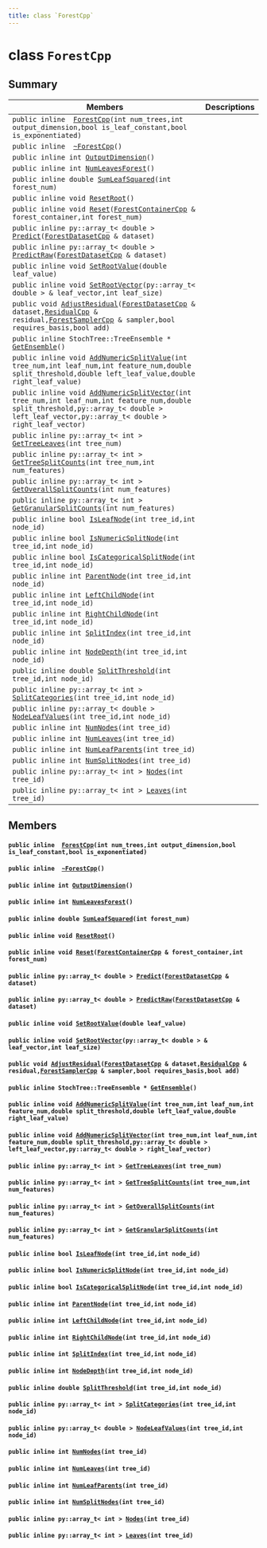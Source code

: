 ```yaml
---
title: class `ForestCpp`
---
```


# class `ForestCpp`

## Summary

 Members                        | Descriptions                                
--------------------------------|---------------------------------------------
`public inline  `[`ForestCpp`](#classForestCpp_1af28839809ecff0fc02da197c06b78806)`(int num_trees,int output_dimension,bool is_leaf_constant,bool is_exponentiated)` | 
`public inline  `[`~ForestCpp`](#classForestCpp_1ad6c22bca0b09b9f93706cafaad1d2aa6)`()` | 
`public inline int `[`OutputDimension`](#classForestCpp_1a818926ffc1a6f034038d3777069c83c5)`()` | 
`public inline int `[`NumLeavesForest`](#classForestCpp_1a3b0a9646c5513f0006e2314e9ff3cf19)`()` | 
`public inline double `[`SumLeafSquared`](#classForestCpp_1a593c60de74d0bc5ef2665e942eed2c23)`(int forest_num)` | 
`public inline void `[`ResetRoot`](#classForestCpp_1a0db280769720c942d0a0add330184a6d)`()` | 
`public inline void `[`Reset`](#classForestCpp_1ac631efc7efb9c17d9c2824ad15524b1c)`(`[`ForestContainerCpp`](#classForestContainerCpp)` & forest_container,int forest_num)` | 
`public inline py::array_t< double > `[`Predict`](#classForestCpp_1a72bf093162b956ac310b7d613f487562)`(`[`ForestDatasetCpp`](#classForestDatasetCpp)` & dataset)` | 
`public inline py::array_t< double > `[`PredictRaw`](#classForestCpp_1ab7d07a3d5fc821541e1353d8630d7dec)`(`[`ForestDatasetCpp`](#classForestDatasetCpp)` & dataset)` | 
`public inline void `[`SetRootValue`](#classForestCpp_1a84f063c78a37a0ef8cd0273f1c3d231a)`(double leaf_value)` | 
`public inline void `[`SetRootVector`](#classForestCpp_1abc913598e992bedb29e077d445599f32)`(py::array_t< double > & leaf_vector,int leaf_size)` | 
`public void `[`AdjustResidual`](#classForestCpp_1a7746d912c13481a5c99092b3fa0bc71b)`(`[`ForestDatasetCpp`](#classForestDatasetCpp)` & dataset,`[`ResidualCpp`](#classResidualCpp)` & residual,`[`ForestSamplerCpp`](#classForestSamplerCpp)` & sampler,bool requires_basis,bool add)` | 
`public inline StochTree::TreeEnsemble * `[`GetEnsemble`](#classForestCpp_1a9a460c31a55a035d7be41bffd6e3a1e6)`()` | 
`public inline void `[`AddNumericSplitValue`](#classForestCpp_1a54b2db5a367fcc3c6130779de0f08b53)`(int tree_num,int leaf_num,int feature_num,double split_threshold,double left_leaf_value,double right_leaf_value)` | 
`public inline void `[`AddNumericSplitVector`](#classForestCpp_1ae1531429d5bdf13d85752e407924d24a)`(int tree_num,int leaf_num,int feature_num,double split_threshold,py::array_t< double > left_leaf_vector,py::array_t< double > right_leaf_vector)` | 
`public inline py::array_t< int > `[`GetTreeLeaves`](#classForestCpp_1a0c2f05421b96db1e284c5ba0547fd8dc)`(int tree_num)` | 
`public inline py::array_t< int > `[`GetTreeSplitCounts`](#classForestCpp_1a9a02cdc1a69f1d12727c8ac8246fc6bb)`(int tree_num,int num_features)` | 
`public inline py::array_t< int > `[`GetOverallSplitCounts`](#classForestCpp_1aadb6e632d3f9eb20da1c9ce411ed67d0)`(int num_features)` | 
`public inline py::array_t< int > `[`GetGranularSplitCounts`](#classForestCpp_1ac23d794d2baa1c47f3253d1a57da3fa9)`(int num_features)` | 
`public inline bool `[`IsLeafNode`](#classForestCpp_1a1a6f14e5b414a4f2a7f080566ed58271)`(int tree_id,int node_id)` | 
`public inline bool `[`IsNumericSplitNode`](#classForestCpp_1a762f394b82a34274c2a88e9f581e228e)`(int tree_id,int node_id)` | 
`public inline bool `[`IsCategoricalSplitNode`](#classForestCpp_1a4faac08e1de68d8675079d8652aeda78)`(int tree_id,int node_id)` | 
`public inline int `[`ParentNode`](#classForestCpp_1a68a1ed61a92d6b6909c5feaf38e378d9)`(int tree_id,int node_id)` | 
`public inline int `[`LeftChildNode`](#classForestCpp_1a2f03fd7713b18337a98e8ec7e9f1f1c0)`(int tree_id,int node_id)` | 
`public inline int `[`RightChildNode`](#classForestCpp_1ad402941b119ef6bddb59d143b75f0bdf)`(int tree_id,int node_id)` | 
`public inline int `[`SplitIndex`](#classForestCpp_1aa0994a8cf2cafce22b13f20784b3803c)`(int tree_id,int node_id)` | 
`public inline int `[`NodeDepth`](#classForestCpp_1ac5cd5b5b47962d4eac21ed8180633be5)`(int tree_id,int node_id)` | 
`public inline double `[`SplitThreshold`](#classForestCpp_1a2a2c4beba400f9a96119d72e3d9d026a)`(int tree_id,int node_id)` | 
`public inline py::array_t< int > `[`SplitCategories`](#classForestCpp_1a53a8f9b5138f9f04c40cb95e2f7f05e6)`(int tree_id,int node_id)` | 
`public inline py::array_t< double > `[`NodeLeafValues`](#classForestCpp_1ae84fe3c4daa7d43e3117d9c025410b6e)`(int tree_id,int node_id)` | 
`public inline int `[`NumNodes`](#classForestCpp_1a96a5b0a2f4e4eaba91b5ff4429ee38ac)`(int tree_id)` | 
`public inline int `[`NumLeaves`](#classForestCpp_1a9b0394c86703a88f565170c1c91e3bbd)`(int tree_id)` | 
`public inline int `[`NumLeafParents`](#classForestCpp_1a5508ff762921aefda57ba8ca454d435b)`(int tree_id)` | 
`public inline int `[`NumSplitNodes`](#classForestCpp_1a0ac612e1f3e5a9404a5e3ef03e3b384f)`(int tree_id)` | 
`public inline py::array_t< int > `[`Nodes`](#classForestCpp_1a800710c90175da166413f72d24a2e427)`(int tree_id)` | 
`public inline py::array_t< int > `[`Leaves`](#classForestCpp_1a1ff7e0b58124b1911208fd4988f4e193)`(int tree_id)` | 

## Members

#### `public inline  `[`ForestCpp`](#classForestCpp_1af28839809ecff0fc02da197c06b78806)`(int num_trees,int output_dimension,bool is_leaf_constant,bool is_exponentiated)` 

#### `public inline  `[`~ForestCpp`](#classForestCpp_1ad6c22bca0b09b9f93706cafaad1d2aa6)`()` 

#### `public inline int `[`OutputDimension`](#classForestCpp_1a818926ffc1a6f034038d3777069c83c5)`()` 

#### `public inline int `[`NumLeavesForest`](#classForestCpp_1a3b0a9646c5513f0006e2314e9ff3cf19)`()` 

#### `public inline double `[`SumLeafSquared`](#classForestCpp_1a593c60de74d0bc5ef2665e942eed2c23)`(int forest_num)` 

#### `public inline void `[`ResetRoot`](#classForestCpp_1a0db280769720c942d0a0add330184a6d)`()` 

#### `public inline void `[`Reset`](#classForestCpp_1ac631efc7efb9c17d9c2824ad15524b1c)`(`[`ForestContainerCpp`](#classForestContainerCpp)` & forest_container,int forest_num)` 

#### `public inline py::array_t< double > `[`Predict`](#classForestCpp_1a72bf093162b956ac310b7d613f487562)`(`[`ForestDatasetCpp`](#classForestDatasetCpp)` & dataset)` 

#### `public inline py::array_t< double > `[`PredictRaw`](#classForestCpp_1ab7d07a3d5fc821541e1353d8630d7dec)`(`[`ForestDatasetCpp`](#classForestDatasetCpp)` & dataset)` 

#### `public inline void `[`SetRootValue`](#classForestCpp_1a84f063c78a37a0ef8cd0273f1c3d231a)`(double leaf_value)` 

#### `public inline void `[`SetRootVector`](#classForestCpp_1abc913598e992bedb29e077d445599f32)`(py::array_t< double > & leaf_vector,int leaf_size)` 

#### `public void `[`AdjustResidual`](#classForestCpp_1a7746d912c13481a5c99092b3fa0bc71b)`(`[`ForestDatasetCpp`](#classForestDatasetCpp)` & dataset,`[`ResidualCpp`](#classResidualCpp)` & residual,`[`ForestSamplerCpp`](#classForestSamplerCpp)` & sampler,bool requires_basis,bool add)` 

#### `public inline StochTree::TreeEnsemble * `[`GetEnsemble`](#classForestCpp_1a9a460c31a55a035d7be41bffd6e3a1e6)`()` 

#### `public inline void `[`AddNumericSplitValue`](#classForestCpp_1a54b2db5a367fcc3c6130779de0f08b53)`(int tree_num,int leaf_num,int feature_num,double split_threshold,double left_leaf_value,double right_leaf_value)` 

#### `public inline void `[`AddNumericSplitVector`](#classForestCpp_1ae1531429d5bdf13d85752e407924d24a)`(int tree_num,int leaf_num,int feature_num,double split_threshold,py::array_t< double > left_leaf_vector,py::array_t< double > right_leaf_vector)` 

#### `public inline py::array_t< int > `[`GetTreeLeaves`](#classForestCpp_1a0c2f05421b96db1e284c5ba0547fd8dc)`(int tree_num)` 

#### `public inline py::array_t< int > `[`GetTreeSplitCounts`](#classForestCpp_1a9a02cdc1a69f1d12727c8ac8246fc6bb)`(int tree_num,int num_features)` 

#### `public inline py::array_t< int > `[`GetOverallSplitCounts`](#classForestCpp_1aadb6e632d3f9eb20da1c9ce411ed67d0)`(int num_features)` 

#### `public inline py::array_t< int > `[`GetGranularSplitCounts`](#classForestCpp_1ac23d794d2baa1c47f3253d1a57da3fa9)`(int num_features)` 

#### `public inline bool `[`IsLeafNode`](#classForestCpp_1a1a6f14e5b414a4f2a7f080566ed58271)`(int tree_id,int node_id)` 

#### `public inline bool `[`IsNumericSplitNode`](#classForestCpp_1a762f394b82a34274c2a88e9f581e228e)`(int tree_id,int node_id)` 

#### `public inline bool `[`IsCategoricalSplitNode`](#classForestCpp_1a4faac08e1de68d8675079d8652aeda78)`(int tree_id,int node_id)` 

#### `public inline int `[`ParentNode`](#classForestCpp_1a68a1ed61a92d6b6909c5feaf38e378d9)`(int tree_id,int node_id)` 

#### `public inline int `[`LeftChildNode`](#classForestCpp_1a2f03fd7713b18337a98e8ec7e9f1f1c0)`(int tree_id,int node_id)` 

#### `public inline int `[`RightChildNode`](#classForestCpp_1ad402941b119ef6bddb59d143b75f0bdf)`(int tree_id,int node_id)` 

#### `public inline int `[`SplitIndex`](#classForestCpp_1aa0994a8cf2cafce22b13f20784b3803c)`(int tree_id,int node_id)` 

#### `public inline int `[`NodeDepth`](#classForestCpp_1ac5cd5b5b47962d4eac21ed8180633be5)`(int tree_id,int node_id)` 

#### `public inline double `[`SplitThreshold`](#classForestCpp_1a2a2c4beba400f9a96119d72e3d9d026a)`(int tree_id,int node_id)` 

#### `public inline py::array_t< int > `[`SplitCategories`](#classForestCpp_1a53a8f9b5138f9f04c40cb95e2f7f05e6)`(int tree_id,int node_id)` 

#### `public inline py::array_t< double > `[`NodeLeafValues`](#classForestCpp_1ae84fe3c4daa7d43e3117d9c025410b6e)`(int tree_id,int node_id)` 

#### `public inline int `[`NumNodes`](#classForestCpp_1a96a5b0a2f4e4eaba91b5ff4429ee38ac)`(int tree_id)` 

#### `public inline int `[`NumLeaves`](#classForestCpp_1a9b0394c86703a88f565170c1c91e3bbd)`(int tree_id)` 

#### `public inline int `[`NumLeafParents`](#classForestCpp_1a5508ff762921aefda57ba8ca454d435b)`(int tree_id)` 

#### `public inline int `[`NumSplitNodes`](#classForestCpp_1a0ac612e1f3e5a9404a5e3ef03e3b384f)`(int tree_id)` 

#### `public inline py::array_t< int > `[`Nodes`](#classForestCpp_1a800710c90175da166413f72d24a2e427)`(int tree_id)` 

#### `public inline py::array_t< int > `[`Leaves`](#classForestCpp_1a1ff7e0b58124b1911208fd4988f4e193)`(int tree_id)` 

